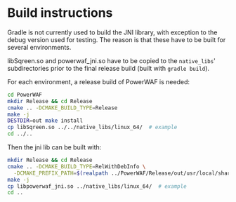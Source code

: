 # Build instructions

Gradle is not currently used to build the JNI library, with exception to the
debug version used for testing. The reason is that these have to be built for
several environments.

libSqreen.so and powerwaf\_jni.so have to be copied to the `native_libs`'
subdirectories prior to the final release build (built with `gradle build`).

For each environment, a release build of PowerWAF is needed:

```sh
cd PowerWAF
mkdir Release && cd Release
cmake .. -DCMAKE_BUILD_TYPE=Release
make -j
DESTDIR=out make install
cp libSqreen.so ../../native_libs/linux_64/  # example
cd ../..
```

Then the jni lib can be built with:

```sh
mkdir Release && cd Release
cmake .. -DCMAKE_BUILD_TYPE=RelWithDebInfo \
  -DCMAKE_PREFIX_PATH=$(realpath ../PowerWAF/Release/out/usr/local/share/cmake/powerwaf/)
make -j
cp libpowerwaf_jni.so ../native_libs/linux_64/  # example
cd ..
```

